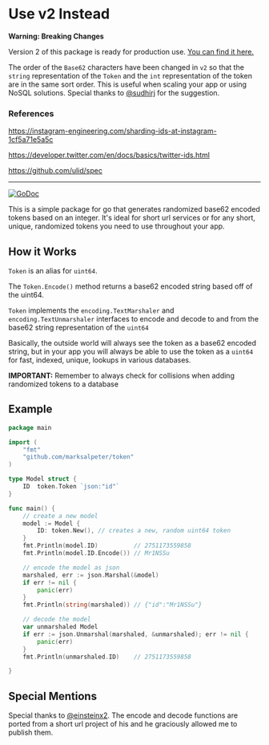 # Use v2 Instead 
**Warning: Breaking Changes**

Version 2 of this package is ready for production use. [You can find it here.](https://github.com/marksalpeter/token/blob/master/v2)

The order of the `Base62` characters have been changed in `v2` so that the `string` representation of the `Token` and the `int` representation of the token are in the same sort order. This is useful when scaling your app or using NoSQL solutions. Special thanks to [@sudhirj](https://github.com/sudhirj) for the suggestion.

### References

https://instagram-engineering.com/sharding-ids-at-instagram-1cf5a71e5a5c

https://developer.twitter.com/en/docs/basics/twitter-ids.html

https://github.com/ulid/spec

---

[![GoDoc](https://godoc.org/github.com/golang/gddo?status.svg)](http://godoc.org/github.com/marksalpeter/token)

This is a simple package for go that generates randomized base62 encoded tokens based on an integer. It's ideal for short url services or for any short, unique, randomized tokens you need to use throughout your app.

## How it Works

`Token` is an alias for `uint64`.

The `Token.Encode()` method returns a base62 encoded string based off of the uint64.

`Token` implements the `encoding.TextMarshaler` and `encoding.TextUnmarshaler` interfaces to encode and decode to and from the base62 string representation of the `uint64`

Basically, the outside world will always see the token as a base62 encoded string, but in your app you will always be able to use the token as a `uint64` for fast, indexed, unique, lookups in various databases.

**IMPORTANT:** Remember to always check for collisions when adding randomized tokens to a database

## Example

```go
package main

import (
	"fmt"
	"github.com/marksalpeter/token"
)

type Model struct {
    ID	token.Token `json:"id"`
}

func main() {
	// create a new model
	model := Model {
		ID:	token.New(), // creates a new, random uint64 token
	}
	fmt.Println(model.ID)          // 2751173559858
	fmt.Println(model.ID.Encode()) // Mr1NSSu

	// encode the model as json
	marshaled, err := json.Marshal(&model)
	if err != nil {
		panic(err)
	}
	fmt.Println(string(marshaled)) // {"id":"Mr1NSSu"}

	// decode the model
	var unmarshaled Model
	if err := json.Unmarshal(marshaled, &unmarshaled); err != nil {
		panic(err)
	}
	fmt.Println(unmarshaled.ID)    // 2751173559858

}
```

## Special Mentions

Special thanks to [@einsteinx2](https://github.com/einsteinx2). The encode and decode functions are ported from a short url project of his and he graciously allowed me to publish them.
